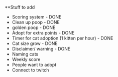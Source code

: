 \*\*Stuff to add

-   Scoring system - DONE
-   Clean up poop - DONE
-   golden poop - DONE
-   Adopt for extra points - DONE
-   Timer for cat adoption (1 kitten per hour) - DONE
-   Cat size grow - DONE
-   Disclaimer/ warning - DONE
-   Naming cats
-   Weekly score
-   People want to adopt
-   Connect to twitch
